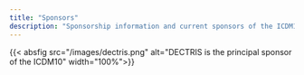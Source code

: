 ```yaml
---
title: "Sponsors"
description: "Sponsorship information and current sponsors of the ICDM10."
---
```




<p>

{{< absfig src="/images/dectris.png" alt="DECTRIS is the principal sponsor of the ICDM10" width="100%">}}

